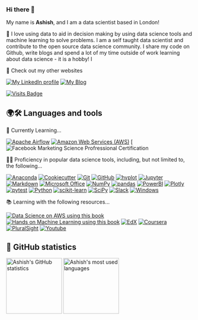 ### Hi there 👋

<!--
**ashishthanki/ashishthanki** is a ✨ _special_ ✨ repository because its `README.md` (this file) appears on your GitHub profile.

Here are some ideas to get you started:

- 🔭 I’m currently working on ...
- 🌱 I’m currently learning ...
- 👯 I’m looking to collaborate on ...
- 🤔 I’m looking for help with ...
- 💬 Ask me about ...
- 📫 How to reach me: ...
- 😄 Pronouns: ...
- ⚡ Fun fact: ...
-->

My name is **Ashish**, and I am a data scientist based in London!

💛 I love using data to aid in decision making by using data science tools and machine learning to solve problems. I am a self taught data scientist and contribute to the open source data science community. I share my code on Github, write blogs and spend a lot of my time outside of work learning about data science - it is a hobby!   I  


🔭 Check out my other websites

[![My LinkedIn profile](https://img.shields.io/badge/-AThanki/-0A66C2?style=for-the-badge&logo=LinkedIn&logoColor=FFFFFF)](https://www.linkedin.com/in/athanki/)
[![My Blog](https://img.shields.io/badge/-My%20Blog-grey?style=for-the-badge&logo=Blog&logoColor=grey)](https://ashishthanki.github.io/blog)

[![Visits Badge](https://shields-io-visitor-counter.herokuapp.com/badge?page=AshsishThanki.AshishThanki&color=1D70B8&style=for-the-badge&logo=GitHub&logoColor=FFFFFF)](https://github.com/ashishthanki)

## 🌍🛠 Languages and tools 

🌱 Currently Learning...

[![Apache Airflow](https://img.shields.io/badge/-Apache%20Airflow-017CEE?style=for-the-badge&logo=Apache%20Airflow&logoColor=FFFFFF)](https://airflow.apache.org/)
[![Amazon Web Services (AWS)](https://img.shields.io/badge/-AWS%20Sagemaker-232F3E?style=for-the-badge&logo=Amazon%20AWS&logoColor=FFFFFF)](https://aws.amazon.com/)
[![Facebook Marketing Science Profressional Certification](https://img.shields.io/badge/-Facebook-blue)

👨‍💻 Proficiency in popular data science tools, including, but not limited to, the following...

[![Anaconda](https://img.shields.io/badge/-Anaconda-44A833?style=for-the-badge&logo=Anaconda&logoColor=FFFFFF)](https://www.anaconda.com/)
[![Cookiecutter](https://img.shields.io/badge/-Cookiecutter-D4AA00?style=for-the-badge&logo=Cookiecutter&logoColor=FFFFFF)](https://cookiecutter.readthedocs.io/)
[![Git](https://img.shields.io/badge/-Git-F05032?style=for-the-badge&logo=Git&logoColor=FFFFFF)](https://git-scm.com/)
[![GitHub](https://img.shields.io/badge/-GitHub-181717?style=for-the-badge&logo=GitHub&logoColor=FFFFFF)](https://www.github.com/)
[![hvplot](https://img.shields.io/badge/-hvplot-181717?style=for-the-badge&logo=hvplot&logoColor=FFFFFF)](https://hvplot.holoviz.org/)
[![Jupyter](https://img.shields.io/badge/-Jupyter-F37626?style=for-the-badge&logo=Jupyter&logoColor=FFFFFF)](https://jupyter.org/)
[![Markdown](https://img.shields.io/badge/-Markdown-000000?style=for-the-badge&logo=Markdown&logoColor=FFFFFF)](https://daringfireball.net/projects/markdown/)
[![Microsoft Office](https://img.shields.io/badge/-Microsoft%20Office-D83B01?style=for-the-badge&logo=Microsoft%20Office&logoColor=FFFFFF)](https://www.office.com/)
[![NumPy](https://img.shields.io/badge/-NumPy-013243?style=for-the-badge&logo=NumPy&logoColor=FFFFFF)](https://numpy.org/)
[![pandas](https://img.shields.io/badge/-pandas-150458?style=for-the-badge&logo=pandas&logoColor=FFFFFF)](https://pandas.pydata.org/)
[![PowerBI](https://img.shields.io/badge/-PowerBI-F2C811?style=for-the-badge&logo=Power-BI&logoColor=000000)](https://powerbi.microsoft.com/)
[![Plotly](https://img.shields.io/badge/-Plotly-3F4F75?style=for-the-badge&logo=Plotly&logoColor=FFFFFF)](https://plotly.com/)
[![pytest](https://img.shields.io/badge/-pytest-0A9EDC?style=for-the-badge&logo=pytest&logoColor=FFFFFF)](https://docs.pytest.org/)
[![Python](https://img.shields.io/badge/-Python-3776AB?style=for-the-badge&logo=Python&logoColor=FFFFFF)](https://www.python.org/)
[![scikit-learn](https://img.shields.io/badge/-scikit--learn-F7931E?style=for-the-badge&logo=scikit-learn&logoColor=FFFFFF)](https://scikit-learn.org/)
[![SciPy](https://img.shields.io/badge/-SciPy-8CAAE6?style=for-the-badge&logo=SciPy&logoColor=FFFFFF)](https://www.scipy.org/)
[![Slack](https://img.shields.io/badge/-Slack-4A154B?style=for-the-badge&logo=Slack&logoColor=FFFFFF)](https://slack.com/)
[![Windows](https://img.shields.io/badge/-Windows-0078D6?style=for-the-badge&logo=Windows&logoColor=FFFFFF)](https://www.microsoft.com/en-gb/windows/)


📚 Learning with the following resources...

[![Data Science on AWS using this book](https://img.shields.io/badge/-oreilly-0085CA?style=for-the-badge&logo=oreilly&logoColor=FFFFFF)](https://www.oreilly.com/library/view/data-science-on/9781492079385/)
[![Hands on Machine Learning using this book](https://img.shields.io/badge/-oreilly-0085CA?style=for-the-badge&logo=oreilly&logoColor=FFFFFF)](https://www.oreilly.com/library/view/hands-on-machine-learning/9781492032632/)
[![EdX](https://img.shields.io/badge/-edx-0085CA?style=for-the-badge&logo=edx&logoColor=FFFFFF)](https://www.edx.org/)
[![Coursera](https://img.shields.io/badge/-Coursera-0056D2?style=for-the-badge&logo=Coursera&logoColor=FFFFFF)](https://www.coursera.org/)
[![PluralSight](https://img.shields.io/badge/-Pluralsight-F15B2A?style=for-the-badge&logo=Pluralsight&logoColor=FFFFFF)](https://www.pluralsight.com/)
[![Youtube](https://img.shields.io/badge/-Youtube-F15B2A?style=for-the-badge&logo=Youtube&logoColor=FFFFFF)](https://www.Youtube.com/)

## 🧮 GitHub statistics

<p>
    <img height="150" src="https://github-readme-stats.vercel.app/api?username=ashishthanki&count_private=true&show_icons=true&hide_title=true" alt="Ashish's GitHub statistics">
    <img height="150" src="https://github-readme-stats.vercel.app/api/top-langs/?username=ashishthanki&layout=compact&custom_title=Most%20used%20languages" alt="Ashish's most used languages">
</p>

